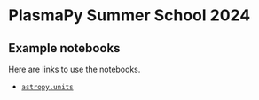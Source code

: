 # PlasmaPy Summer School 2024


## Example notebooks

Here are links to use the notebooks.

 - [`astropy.units`](https://colab.research.google.com/github/PlasmaPy/plasmapy-summer-school/blob/main/notebooks/astropy-units.ipynb)
